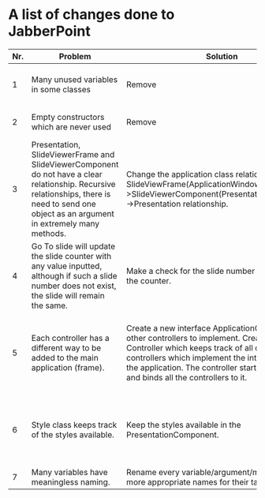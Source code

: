 # A list of changes done to JabberPoint

| Nr. | Problem                                                                                                                                                                                       | Solution                                                                                                                                                                                                                                                                                        | Argument                                                                  |
|-----|-----------------------------------------------------------------------------------------------------------------------------------------------------------------------------------------------|-------------------------------------------------------------------------------------------------------------------------------------------------------------------------------------------------------------------------------------------------------------------------------------------------|---------------------------------------------------------------------------|
| 1   | Many unused variables in some classes                                                                                                                                                         | Remove                                                                                                                                                                                                                                                                                          | Makes code easier to read                                                 |
| 2   | Empty constructors which are never used                                                                                                                                                       | Remove                                                                                                                                                                                                                                                                                          | Makes code more readable                                                  |
| 3   | Presentation, SlideViewerFrame and SlideViewerComponent do not have a clear relationship. Recursive relationships, there is need to send one object as an argument in extremely many methods. | Change the application class relationship. Make the SlideViewFrame(ApplicationWindow)->SlideViewerComponent(PresentationComponent)->Presentation relationship.                                                                                                                                  | Easier to extend, debug  and understand the application.                  |
| 4   | Go To slide will update the slide counter with any value inputted, although if such a slide number does not exist, the slide will remain the same.                                            | Make a check for the slide number before updating the counter.                                                                                                                                                                                                                                  | Fix a bug.                                                                |
| 5   | Each controller has a different way to be added to the main application (frame).                                                                                                              | Create a new interface ApplicationController for all other controllers to implement. Create a new class Controller which keeps track of all of the controllers which implement the interface and of the application. The controller starts the application and binds all the controllers to it. | Gives a better hierarchy for the project. Easier to add a new controller. |
| 6   | Style class keeps track of the styles available.                                                                                                                                              | Keep the styles available in the PresentationComponent.                                                                                                                                                                                                                                         | The structure is more logical. Easier to access the styles.               |
| 7   | Many variables have meaningless naming.                                                                                                                                                       | Rename every variable/argument/mehtod into more appropriate names for their tasks.                                                                                                                                                                                                              | Better readability.                                                       |